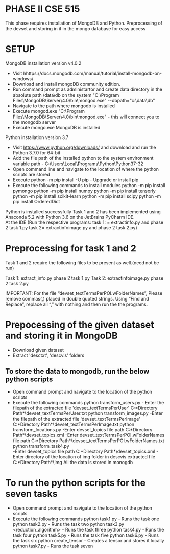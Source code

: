PHASE II CSE 515
==================


This phase requires installation of MongoDB and Python.
Preprocessing of the devset and storing in it in the mongo database for easy access


SETUP
========


MongoDB installation version v4.0.2


  - Visit hhttps://docs.mongodb.com/manual/tutorial/install-mongodb-on-windows/
  - Download and install mongoDB community edition.
  - Run command prompt as administartor and create data directory in the absolute path \data\db on the system
        "C:\Program Files\MongoDB\Server\4.0\bin\mongod.exe" --dbpath="c:\data\db"
  - Navigate to the path where mongodb is installed
  - Execute mongod.exe "C:\Program Files\MongoDB\Server\4.0\bin\mongod.exe" - this will connect you to the mongodb server
  - Execute mongo.exe
MongoDB is installed


Python installation version 3.7
  
   - Visit https://www.python.org/downloads/ and download and run the Python 3.7.0 for 64-bit
   - Add the file path of the installed python to the system environment variable path - C:\Users\Local\Programs\Python\Python37-32
   - Open command line and navigate to the location of where the python scripts are stored
   - Execute python -m pip install -U pip - Upgrade or install pip
   - Execute the following commands to install modules
                python -m pip install pymongo
                python -m pip install numpy
                python -m pip install tensorly
                python -m pip install scikit-learn
		python -m pip install scipy
		python -m pip install OrderedDict


Python is installed successfully
Task 1 and 2 has been implemented using Anaconda 5.2 with Python 3.6 on the JetBrains PyCharm IDE.  
      At the IDE (Run the respective programs:  task 1: = extractinfo.py and phase 2 task 1.py task 2= extractinfoimage.py and phase 2 task 2.py)  


Preprocessing for task 1 and 2
==========================================================
Task 1 and 2 require the following files to be present as well.(need not be run) 
 
Task 1: extract_info.py phase 2 task 1.py 
Task 2: extractinfoimage.py  phase 2 task 2.py
 
IMPORTANT: For the file “devset_textTermsPerPOI.wFolderNames”, Please remove  commas(,) placed in double quoted strings. Using “Find and Replace”, replace all   “,”    with nothing and then run the the programs.  




Prepocessing of the given dataset and storing it in MongoDB
===========================================================


- Download given dataset
- Extract 'desctxt', 'descvis' folders


To store the data to mongodb, run the below python scripts
----------------------------------------------------------


- Open command prompt and navigate to the location of the python scripts
-  Execute the following commands
        python transform_users.py - Enter the filepath of the extracted file 'devset_textTermsPerUser' C:\*Directory Path*\devset_textTermsPerUser.txt
        python transform_images.py -Enter the filepath of the extracted file 'devset_textTermsPerImage' C:\*Directory Path*\devset_textTermsPerImage.txt
        python transform_locations.py 
                -Enter devset_topics file path C:\*Directory Path*\devset_topics.xml
                -Enter devset_textTermsPerPOI.wFolderNames file path C:\*Directory Path*\devset_textTermsPerPOI.wFolderNames.txt
        python transform_task4.py  
                -Enter devset_topics file path C:\*Directory Path*\devset_topics.xml
                -Enter directory of the location of img folder in descvis extracted file C:\*Directory Path*\img
All the data is stored in monogdb






To run the python scripts for the seven tasks
=====================================================


- Open command prompt and navigate to the location of the python scripts
- Execute the following commands
        python task1.py - Runs the task one 
        python task2.py - Runs the task two
        python task3.py <k> <model> <reduction_algorithm> <imageid> - Runs the task three
        python task4.py - Runs the task four
        python task5.py - Runs the task five
        python task6.py - Runs the task six
        python create_tensor - Creates a tensor and stores it locally
        python task7.py - Runs the task seven

